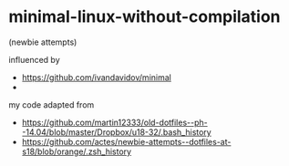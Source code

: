 # minimal-linux-without-compilation

(newbie attempts)

influenced by

* https://github.com/ivandavidov/minimal
*

my code adapted from

* https://github.com/martin12333/old-dotfiles--ph--14.04/blob/master/Dropbox/u18-32/.bash_history
* https://github.com/actes/newbie-attempts--dotfiles-at-s18/blob/orange/.zsh_history
